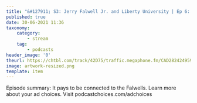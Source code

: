 ```yaml
---
title: "&#127911; S3: Jerry Falwell Jr. and Liberty University | Ep 6: The Family Business"
published: true
date: 30-06-2021 11:36
taxonomy:
    category:
        - stream
    tag:
        - podcasts
header_image: '0'
theurl: https://chtbl.com/track/42D75/traffic.megaphone.fm/CAD2824249592.mp3?updated=1624425582
image: artwork-resized.png
template: item
--- 
```

Episode summary: It pays to be connected to the Falwells. Learn more about your ad choices. Visit podcastchoices.com/adchoices

